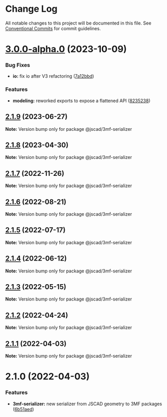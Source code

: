 # Change Log

All notable changes to this project will be documented in this file.
See [Conventional Commits](https://conventionalcommits.org) for commit guidelines.

# [3.0.0-alpha.0](https://github.com/jscad/OpenJSCAD.org/compare/@jscad/3mf-serializer@2.1.6...@jscad/3mf-serializer@3.0.0-alpha.0) (2023-10-09)

### Bug Fixes

* **io:** fix io after V3 refactoring ([7a12bbd](https://github.com/jscad/OpenJSCAD.org/commit/7a12bbdb7b4b3df792a4c5b3c8b30a6a985a48f0))

### Features

* **modeling:** reworked exports to expose a flattened API ([8235238](https://github.com/jscad/OpenJSCAD.org/commit/8235238ad63d063f1e501478cae1208deb130a9c))

## [2.1.9](https://github.com/jscad/OpenJSCAD.org/compare/@jscad/3mf-serializer@2.1.8...@jscad/3mf-serializer@2.1.9) (2023-06-27)

**Note:** Version bump only for package @jscad/3mf-serializer

## [2.1.8](https://github.com/jscad/OpenJSCAD.org/compare/@jscad/3mf-serializer@2.1.7...@jscad/3mf-serializer@2.1.8) (2023-04-30)

**Note:** Version bump only for package @jscad/3mf-serializer

## [2.1.7](https://github.com/jscad/OpenJSCAD.org/compare/@jscad/3mf-serializer@2.1.6...@jscad/3mf-serializer@2.1.7) (2022-11-26)

**Note:** Version bump only for package @jscad/3mf-serializer

## [2.1.6](https://github.com/jscad/OpenJSCAD.org/compare/@jscad/3mf-serializer@2.1.5...@jscad/3mf-serializer@2.1.6) (2022-08-21)

**Note:** Version bump only for package @jscad/3mf-serializer

## [2.1.5](https://github.com/jscad/OpenJSCAD.org/compare/@jscad/3mf-serializer@2.1.4...@jscad/3mf-serializer@2.1.5) (2022-07-17)

**Note:** Version bump only for package @jscad/3mf-serializer

## [2.1.4](https://github.com/jscad/OpenJSCAD.org/compare/@jscad/3mf-serializer@2.1.3...@jscad/3mf-serializer@2.1.4) (2022-06-12)

**Note:** Version bump only for package @jscad/3mf-serializer

## [2.1.3](https://github.com/jscad/OpenJSCAD.org/compare/@jscad/3mf-serializer@2.1.2...@jscad/3mf-serializer@2.1.3) (2022-05-15)

**Note:** Version bump only for package @jscad/3mf-serializer

## [2.1.2](https://github.com/jscad/OpenJSCAD.org/compare/@jscad/3mf-serializer@2.1.1...@jscad/3mf-serializer@2.1.2) (2022-04-24)

**Note:** Version bump only for package @jscad/3mf-serializer

## [2.1.1](https://github.com/jscad/OpenJSCAD.org/compare/@jscad/3mf-serializer@2.1.0...@jscad/3mf-serializer@2.1.1) (2022-04-03)

**Note:** Version bump only for package @jscad/3mf-serializer

# 2.1.0 (2022-04-03)

### Features

* **3mf-serializer:** new serializer from JSCAD geometry to 3MF packages ([6b51aed](https://github.com/jscad/OpenJSCAD.org/commit/6b51aed63ee40674822a04ced773564552689763))
